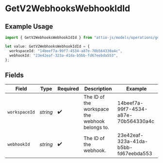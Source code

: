 # GetV2WebhooksWebhookIdId

## Example Usage

```typescript
import { GetV2WebhooksWebhookIdId } from "attio-js/models/operations/getv2webhookswebhookid.js";

let value: GetV2WebhooksWebhookIdId = {
  workspaceId: "14beef7a-99f7-4534-a87e-70b564330a4c",
  webhookId: "23e42eaf-323a-41da-b5bb-fd67eebda553",
};
```

## Fields

| Field                                           | Type                                            | Required                                        | Description                                     | Example                                         |
| ----------------------------------------------- | ----------------------------------------------- | ----------------------------------------------- | ----------------------------------------------- | ----------------------------------------------- |
| `workspaceId`                                   | *string*                                        | :heavy_check_mark:                              | The ID of the workspace the webhook belongs to. | 14beef7a-99f7-4534-a87e-70b564330a4c            |
| `webhookId`                                     | *string*                                        | :heavy_check_mark:                              | The ID of the webhook.                          | 23e42eaf-323a-41da-b5bb-fd67eebda553            |